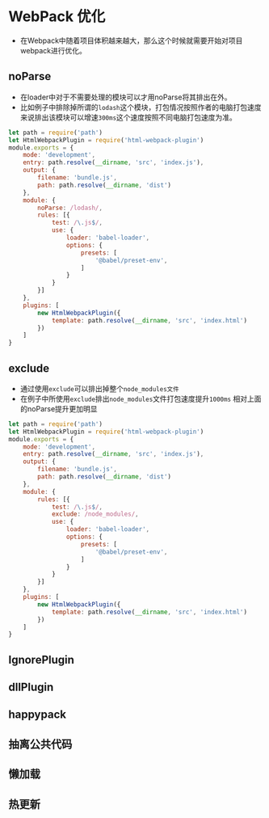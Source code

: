 # WebPack 优化
- 在Webpack中随着项目体积越来越大，那么这个时候就需要开始对项目webpack进行优化。

## noParse
- 在loader中对于不需要处理的模块可以才用noParse将其排出在外。
- 比如例子中排除掉所谓的`lodash`这个模块，打包情况按照作者的电脑打包速度来说排出该模块可以增速`300ms`这个速度按照不同电脑打包速度为准。
``` javascript
let path = require('path')
let HtmlWebpackPlugin = require('html-webpack-plugin')
module.exports = {
    mode: 'development',
    entry: path.resolve(__dirname, 'src', 'index.js'),
    output: {
        filename: 'bundle.js',
        path: path.resolve(__dirname, 'dist')
    },
    module: {
        noParse: /lodash/,
        rules: [{
            test: /\.js$/, 
            use: {
                loader: 'babel-loader',
                options: {
                    presets: [
                        '@babel/preset-env',
                    ]
                }
            }
        }]
    },
    plugins: [
        new HtmlWebpackPlugin({
            template: path.resolve(__dirname, 'src', 'index.html')
        })
    ]
}

```
## exclude
- 通过使用`exclude`可以排出掉整个`node_modules文件`
- 在例子中所使用`exclude`排出`node_modules`文件打包速度提升`1000ms` 相对上面的noParse提升更加明显
``` javascript
let path = require('path')
let HtmlWebpackPlugin = require('html-webpack-plugin')
module.exports = {
    mode: 'development',
    entry: path.resolve(__dirname, 'src', 'index.js'),
    output: {
        filename: 'bundle.js',
        path: path.resolve(__dirname, 'dist')
    },
    module: { 
        rules: [{
            test: /\.js$/,
            exclude: /node_modules/,
            use: {
                loader: 'babel-loader',
                options: {
                    presets: [
                        '@babel/preset-env',
                    ]
                }
            }
        }]
    },
    plugins: [
        new HtmlWebpackPlugin({
            template: path.resolve(__dirname, 'src', 'index.html')
        })
    ]
}
```
## IgnorePlugin
## dllPlugin
## happypack
## 抽离公共代码
## 懒加载
## 热更新


